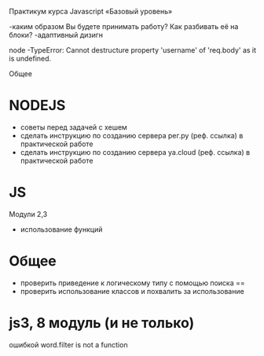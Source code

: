 
Практикум курса Javascript «Базовый уровень»

-каким образом Вы будете принимать работу? Как разбивать её на блоки?
-адаптивный дизигн

node
-TypeError: Cannot destructure property 'username' of 'req.body' as it is undefined.

Общее

# NODEJS
- советы перед задачей с хешем
- сделать инструкцию по созданию сервера рег.ру (реф. ссылка) в практической работе
- сделать инструкцию по созданию сервера ya.cloud (реф. ссылка) в практической работе

# JS
Модули 2,3
- использование функций


# Общее
- проверить приведение к логическому типу с помощью поиска ==
- проверить использование классов и похвалить за использование


# js3, 8 модуль (и не только)
ошибкой word.filter is not a function
